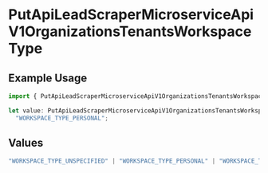 # PutApiLeadScraperMicroserviceApiV1OrganizationsTenantsWorkspaceType

## Example Usage

```typescript
import { PutApiLeadScraperMicroserviceApiV1OrganizationsTenantsWorkspaceType } from "oppulence-backend-sdk/models/operations";

let value: PutApiLeadScraperMicroserviceApiV1OrganizationsTenantsWorkspaceType =
  "WORKSPACE_TYPE_PERSONAL";
```

## Values

```typescript
"WORKSPACE_TYPE_UNSPECIFIED" | "WORKSPACE_TYPE_PERSONAL" | "WORKSPACE_TYPE_TEAM" | "WORKSPACE_TYPE_ENTERPRISE"
```
